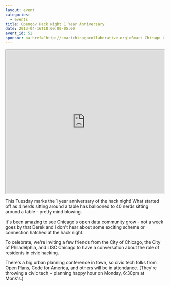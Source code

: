 ```yaml
---
layout: event
categories: 
  - events
title: Opengov Hack Night 1 Year Anniversary
date: 2013-04-16T18:00:00-05:00
event_id: 52
sponsor: <a href='http://smartchicagocollaborative.org'>Smart Chicago Collaborative</a>
---
```


<p><iframe src="https://player.vimeo.com/video/89886841" width="100%" height="455" webkitallowfullscreen mozallowfullscreen allowfullscreen></iframe></p>

This Tuesday marks the 1 year anniversary of the hack night! What started off as 4 nerds sitting around a table has ballooned to 40 nerds sitting around a table - pretty mind blowing.

It's been amazing to see Chicago's open data community grow - not a week goes by that Derek and I don't hear about some exciting scheme or connection hatched at the hack night.

To celebrate, we're inviting a few friends from the City of Chicago, the City of Philadelphia, and LISC Chicago to have a conversation about the role of residents in civic hacking.

There's a big urban planning conference in town, so civic tech folks from Open Plans, Code for America, and others will be in attendance. (They're throwing a civic tech + planning happy hour on Monday, 6:30pm at Monk's.)